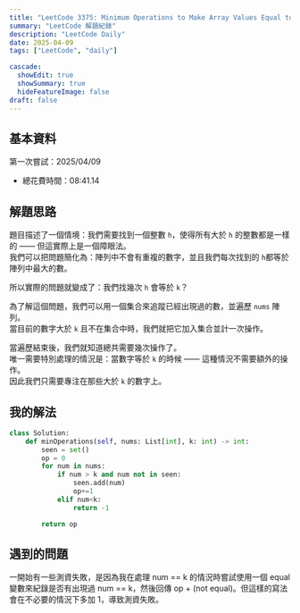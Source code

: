 ```yaml
---
title: "LeetCode 3375: Minimum Operations to Make Array Values Equal to K"
summary: "LeetCode 解題紀錄"
description: "LeetCode Daily"
date: 2025-04-09
tags: ["LeetCode", "daily"]

cascade:
  showEdit: true
  showSummary: true
  hideFeatureImage: false
draft: false
---
```


## 基本資料

第一次嘗試：2025/04/09
- 總花費時間：08:41.14

## 解題思路

題目描述了一個情境：我們需要找到一個整數 `h`，使得所有大於 `h` 的整數都是一樣的 —— 但這實際上是一個障眼法。  
我們可以把問題簡化為：陣列中不會有重複的數字，並且我們每次找到的 `h`都等於陣列中最大的數。

所以實際的問題就變成了：我們找幾次 `h` 會等於 `k`？

為了解這個問題，我們可以用一個集合來追蹤已經出現過的數，並遍歷 `nums` 陣列。  
當目前的數字大於 `k` 且不在集合中時，我們就把它加入集合並計一次操作。

當遍歷結束後，我們就知道總共需要幾次操作了。  
唯一需要特別處理的情況是：當數字等於 `k` 的時候 —— 這種情況不需要額外的操作。  
因此我們只需要專注在那些大於 `k` 的數字上。

## 我的解法

```python
class Solution:
    def minOperations(self, nums: List[int], k: int) -> int:
        seen = set()
        op = 0
        for num in nums:
            if num > k and num not in seen:
                seen.add(num)
                op+=1
            elif num<k:
                return -1

        return op

```
## 遇到的問題
一開始有一些測資失敗，是因為我在處理 num == k 的情況時嘗試使用一個 equal 變數來紀錄是否有出現過 num == k，然後回傳 op + (not equal)。但這樣的寫法會在不必要的情況下多加 1，導致測資失敗。
